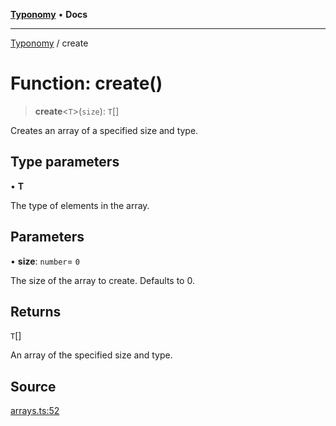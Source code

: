 [**Typonomy**](../README.md) • **Docs**

***

[Typonomy](../globals.md) / create

# Function: create()

> **create**\<`T`\>(`size`): `T`[]

Creates an array of a specified size and type.

## Type parameters

• **T**

The type of elements in the array.

## Parameters

• **size**: `number`= `0`

The size of the array to create. Defaults to 0.

## Returns

`T`[]

An array of the specified size and type.

## Source

[arrays.ts:52](https://github.com/softcraft-development/typonomy/blob/a265c54b67d3009e0095d9a5a897bf61d10478cf/src/arrays.ts#L52)
